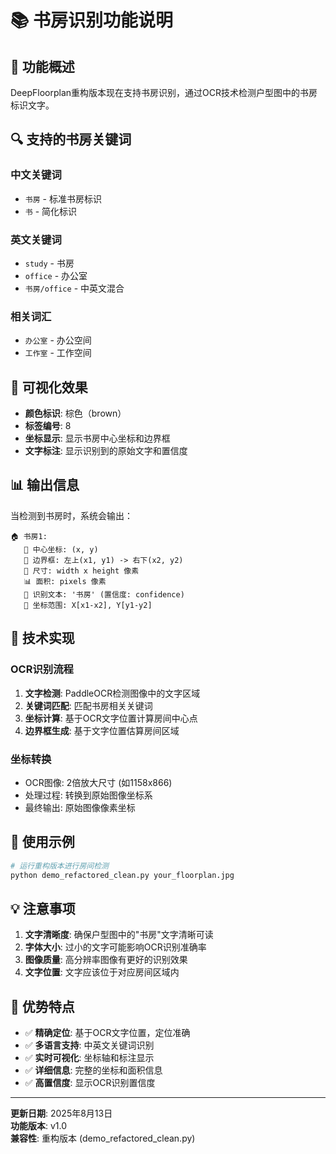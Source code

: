 # 📚 书房识别功能说明

## 🎯 功能概述

DeepFloorplan重构版本现在支持书房识别，通过OCR技术检测户型图中的书房标识文字。

## 🔍 支持的书房关键词

### 中文关键词
- `书房` - 标准书房标识
- `书` - 简化标识

### 英文关键词  
- `study` - 书房
- `office` - 办公室
- `书房/office` - 中英文混合

### 相关词汇
- `办公室` - 办公空间
- `工作室` - 工作空间

## 🎨 可视化效果

- **颜色标识**: 棕色（brown）
- **标签编号**: 8
- **坐标显示**: 显示书房中心坐标和边界框
- **文字标注**: 显示识别到的原始文字和置信度

## 📊 输出信息

当检测到书房时，系统会输出：

```
🏠 书房1:
   📍 中心坐标: (x, y)
   📐 边界框: 左上(x1, y1) -> 右下(x2, y2)
   📏 尺寸: width x height 像素
   📊 面积: pixels 像素
   📝 识别文本: '书房' (置信度: confidence)
   🔗 坐标范围: X[x1-x2], Y[y1-y2]
```

## 🔧 技术实现

### OCR识别流程
1. **文字检测**: PaddleOCR检测图像中的文字区域
2. **关键词匹配**: 匹配书房相关关键词
3. **坐标计算**: 基于OCR文字位置计算房间中心点
4. **边界框生成**: 基于文字位置估算房间区域

### 坐标转换
- OCR图像: 2倍放大尺寸 (如1158x866)
- 处理过程: 转换到原始图像坐标系
- 最终输出: 原始图像像素坐标

## 📝 使用示例

```bash
# 运行重构版本进行房间检测
python demo_refactored_clean.py your_floorplan.jpg
```

## 💡 注意事项

1. **文字清晰度**: 确保户型图中的"书房"文字清晰可读
2. **字体大小**: 过小的文字可能影响OCR识别准确率
3. **图像质量**: 高分辨率图像有更好的识别效果
4. **文字位置**: 文字应该位于对应房间区域内

## 🚀 优势特点

- ✅ **精确定位**: 基于OCR文字位置，定位准确
- ✅ **多语言支持**: 中英文关键词识别
- ✅ **实时可视化**: 坐标轴和标注显示
- ✅ **详细信息**: 完整的坐标和面积信息
- ✅ **高置信度**: 显示OCR识别置信度

---

**更新日期**: 2025年8月13日  
**功能版本**: v1.0  
**兼容性**: 重构版本 (demo_refactored_clean.py)
